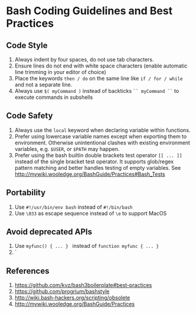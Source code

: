# Bash Coding Guidelines and Best Practices


## Code Style
1. Always indent by four spaces, do not use tab characters.
1. Ensure lines do not end with white space characters (enable automatic line trimming in your editor of choice)
1. Place the keywords `then / do` on the same line like `if / for / while` and not a separate line.
1. Always use `$( myCommand )` instead of backticks ` `` myCommand `` ` to execute commands in subshells


## Code Safety
1. Always use the `local` keyword when declaring variable within functions.
1. Prefer using lowercase variable names except when exporting them to environment. Otherwise unintentional clashes with existing environment variables, e.g. `$USER`, or `$PATH` may happen.
1. Prefer using the bash builtin double brackets test operator `[[ ... ]]` instead of the single bracket test operator. It supports glob/regex pattern matching and better handles testing of empty variables. See http://mywiki.wooledge.org/BashGuide/Practices#Bash_Tests

    
## Portability
1. Use `#!/usr/bin/env bash` instead of `#!/bin/bash`
1. Use `\033` as escape sequence instead of `\e` to support MacOS


## Avoid deprecated APIs
1. Use `myfunc() { ... } ` instead of `function myfunc { ... }`
2. `


## References

1. https://github.com/kvz/bash3boilerplate#best-practices
1. https://github.com/progrium/bashstyle
1. http://wiki.bash-hackers.org/scripting/obsolete
1. http://mywiki.wooledge.org/BashGuide/Practices
